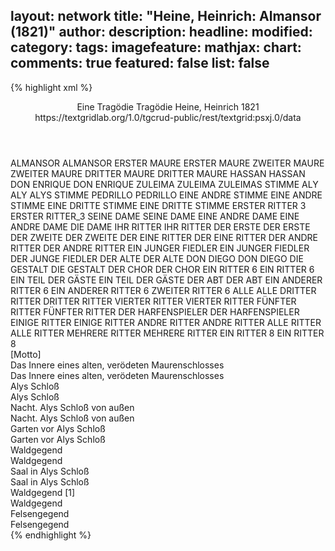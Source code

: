 layout: network
title: "Heine, Heinrich: Almansor (1821)"
author:
description:
headline:
modified:
category:
tags:
imagefeature:
mathjax:
chart:
comments: true
featured: false
list: false
---
{% highlight xml %}
<?xml-model href="https://raw.githubusercontent.com/DLiNa/project/master/rules/lina.rnc"?><?xml-model href="https://raw.githubusercontent.com/DLiNa/project/master/rules/lina.sch"?>
<play xmlns="http://lina.digital">
  <header>
    <title>Almansor</title>
    <subtitle>Eine Tragödie</subtitle>
    <genretitle>Tragödie</genretitle>
    <author>Heine, Heinrich</author>
    <date type="print" when="1821">1821</date>
    <source>https://textgridlab.org/1.0/tgcrud-public/rest/textgrid:psxj.0/data</source>
  </header>
  <personae>
    <character>
      <name>ALMANSOR</name>
      <alias xml:id="almansor">
        <name>ALMANSOR</name>
      </alias>
    </character>
    <character>
      <name>ERSTER MAURE</name>
      <alias xml:id="erster_maure">
        <name>ERSTER MAURE</name>
      </alias>
    </character>
    <character>
      <name>ZWEITER MAURE</name>
      <alias xml:id="zweiter_maure">
        <name>ZWEITER MAURE</name>
      </alias>
    </character>
    <character>
      <name>DRITTER MAURE</name>
      <alias xml:id="dritter_maure">
        <name>DRITTER MAURE</name>
      </alias>
    </character>
    <character>
      <name>HASSAN</name>
      <alias xml:id="hassan">
        <name>HASSAN</name>
      </alias>
    </character>
    <character>
      <name>DON ENRIQUE</name>
      <alias xml:id="don_enrique">
        <name>DON ENRIQUE</name>
      </alias>
    </character>
    <character>
      <name>ZULEIMA</name>
      <alias xml:id="zuleima">
        <name>ZULEIMA</name>
      </alias>
      <alias xml:id="zuleimas_stimme">
        <name>ZULEIMAS STIMME</name>
      </alias>
    </character>
    <character>
      <name>ALY</name>
      <alias xml:id="aly">
        <name>ALY</name>
      </alias>
      <alias xml:id="alys_stimme">
        <name>ALYS STIMME</name>
      </alias>
    </character>
    <character>
      <name>PEDRILLO</name>
      <alias xml:id="pedrillo">
        <name>PEDRILLO</name>
      </alias>
    </character>
    <character>
      <name>EINE ANDRE STIMME</name>
      <alias xml:id="eine_andre_stimme">
        <name>EINE ANDRE STIMME</name>
      </alias>
    </character>
    <character>
      <name>EINE DRITTE STIMME</name>
      <alias xml:id="eine_dritte_stimme">
        <name>EINE DRITTE STIMME</name>
      </alias>
    </character>
    <character>
      <name>ERSTER RITTER 3</name>
      <alias xml:id="erster_ritter_3">
        <name>ERSTER RITTER_3</name>
      </alias>
    </character>
    <character>
      <name>SEINE DAME</name>
      <alias xml:id="seine_dame">
        <name>SEINE DAME</name>
      </alias>
    </character>
    <character>
      <name>EINE ANDRE DAME</name>
      <alias xml:id="eine_andre_dame">
        <name>EINE ANDRE DAME</name>
      </alias>
      <alias xml:id="die_dame">
        <name>DIE DAME</name>
      </alias>
    </character>
    <character>
      <name>IHR RITTER</name>
      <alias xml:id="ihr_ritter">
        <name>IHR RITTER</name>
      </alias>
    </character>
    <character>
      <name>DER ERSTE</name>
      <alias xml:id="der_erste">
        <name>DER ERSTE</name>
      </alias>
    </character>
    <character>
      <name>DER ZWEITE</name>
      <alias xml:id="der_zweite">
        <name>DER ZWEITE</name>
      </alias>
    </character>
    <character>
      <name>DER EINE RITTER</name>
      <alias xml:id="der_eine_ritter">
        <name>DER EINE RITTER</name>
      </alias>
    </character>
    <character>
      <name>DER ANDRE RITTER</name>
      <alias xml:id="der_andre_ritter">
        <name>DER ANDRE RITTER</name>
      </alias>
    </character>
    <character>
      <name>EIN JUNGER FIEDLER</name>
      <alias xml:id="ein_junger_fiedler">
        <name>EIN JUNGER FIEDLER</name>
      </alias>
      <alias xml:id="der_junge_fiedler">
        <name>DER JUNGE FIEDLER</name>
      </alias>
    </character>
    <character>
      <name>DER ALTE</name>
      <alias xml:id="der_alte">
        <name>DER ALTE</name>
      </alias>
    </character>
    <character>
      <name>DON DIEGO</name>
      <alias xml:id="don_diego">
        <name>DON DIEGO</name>
      </alias>
    </character>
    <character>
      <name>DIE GESTALT</name>
      <alias xml:id="die_gestalt">
        <name>DIE GESTALT</name>
      </alias>
    </character>
    <character>
      <name>DER CHOR</name>
      <alias xml:id="der_chor">
        <name>DER CHOR</name>
      </alias>
    </character>
    <character>
      <name>EIN RITTER 6</name>
      <alias xml:id="ein_ritter_6">
        <name>EIN RITTER 6</name>
      </alias>
    </character>
    <character>
      <name>EIN TEIL DER GÄSTE</name>
      <alias xml:id="ein_teil_der_gäste">
        <name>EIN TEIL DER GÄSTE</name>
      </alias>
    </character>
    <character>
      <name>DER ABT</name>
      <alias xml:id="der_abt">
        <name>DER ABT</name>
      </alias>
    </character>
    <character>
      <name>EIN ANDERER RITTER 6</name>
      <alias xml:id="ein_anderer_ritter_6">
        <name>EIN ANDERER RITTER 6</name>
      </alias>
      <alias xml:id="zweiter_ritter_6">
        <name>ZWEITER RITTER 6</name>
      </alias>
    </character>
    <character>
      <name>ALLE</name>
      <alias xml:id="alle">
        <name>ALLE</name>
      </alias>
    </character>
    <character>
      <name>DRITTER RITTER</name>
      <alias xml:id="dritter_ritter">
        <name>DRITTER RITTER</name>
      </alias>
    </character> 
    <character>
      <name>VIERTER RITTER</name>
      <alias xml:id="vierter_ritter">
        <name>VIERTER RITTER</name>
      </alias>
    </character>
    <character>
      <name>FÜNFTER RITTER</name>
      <alias xml:id="fünfter_ritter">
        <name>FÜNFTER RITTER</name>
      </alias>
    </character>
    <character>
      <name>DER HARFENSPIELER</name>
      <alias xml:id="der_harfenspieler">
        <name>DER HARFENSPIELER</name>
      </alias>
    </character>
    <character>
      <name>EINIGE RITTER</name>
      <alias xml:id="einige_ritter">
        <name>EINIGE RITTER</name>
      </alias>
    </character>
    <character>
      <name>ANDRE RITTER</name>
      <alias xml:id="andre_ritter">
        <name>ANDRE RITTER</name>
      </alias>
    </character>
    <character>
      <name>ALLE RITTER</name>
      <alias xml:id="alle_ritter">
        <name>ALLE RITTER</name>
      </alias>
    </character>
    <character>
      <name>MEHRERE RITTER</name>
      <alias xml:id="mehrere_ritter">
        <name>MEHRERE RITTER</name>
      </alias>
    </character>
    <character>
      <name>EIN RITTER 8</name>
      <alias xml:id="ein_ritter_8">
        <name>EIN RITTER 8</name>
      </alias>
    </character>
  </personae>
  <text>
    <div>
      <head>[Motto]</head>
    </div>
    <div>
      <head>Das Innere eines alten, verödeten Maurenschlosses</head>
      <div>
        <head>Das Innere eines alten, verödeten Maurenschlosses</head>
        <sp who="#almansor">
          <amount n="24" unit="speech_acts"/>
          <amount n="1771" unit="words"/>
          <amount n="239" unit="lines"/>
          <amount n="9850" unit="chars"/>
        </sp>
        <sp who="#erster_maure">
          <amount n="4" unit="speech_acts"/>
          <amount n="54" unit="words"/>
          <amount n="8" unit="lines"/>
          <amount n="308" unit="chars"/>
        </sp>
        <sp who="#zweiter_maure">
          <amount n="1" unit="speech_acts"/>
          <amount n="9" unit="words"/>
          <amount n="1" unit="lines"/>
          <amount n="45" unit="chars"/>
        </sp>
        <sp who="#dritter_maure">
          <amount n="1" unit="speech_acts"/>
          <amount n="9" unit="words"/>
          <amount n="1" unit="lines"/>
          <amount n="43" unit="chars"/>
        </sp>
        <sp who="#hassan">
          <amount n="21" unit="speech_acts"/>
          <amount n="882" unit="words"/>
          <amount n="123" unit="lines"/>
          <amount n="5070" unit="chars"/>
        </sp>
      </div>
    </div>
    <div>
      <head>Alys Schloß</head>
      <div>
        <head>Alys Schloß</head>
        <sp who="#don_enrique">
          <amount n="12" unit="speech_acts"/>
          <amount n="228" unit="words"/>
          <amount n="33" unit="lines"/>
          <amount n="1168" unit="chars"/>
        </sp>
        <sp who="#zuleima">
          <amount n="2" unit="speech_acts"/>
          <amount n="9" unit="words"/>
          <amount n="2" unit="lines"/>
          <amount n="36" unit="chars"/>
        </sp>
        <sp who="#aly">
          <amount n="10" unit="speech_acts"/>
          <amount n="661" unit="words"/>
          <amount n="94" unit="lines"/>
          <amount n="3663" unit="chars"/>
        </sp>
      </div>
    </div>
    <div>
      <head>Nacht. Alys Schloß von außen</head>
      <div>
        <head>Nacht. Alys Schloß von außen</head>
        <sp who="#almansor">
          <amount n="11" unit="speech_acts"/>
          <amount n="1515" unit="words"/>
          <amount n="208" unit="lines"/>
          <amount n="8471" unit="chars"/>
        </sp>
        <sp who="#pedrillo">
          <amount n="3" unit="speech_acts"/>
          <amount n="170" unit="words"/>
          <amount n="23" unit="lines"/>
          <amount n="916" unit="chars"/>
        </sp>
        <sp who="#alys_stimme">
          <amount n="1" unit="speech_acts"/>
          <amount n="8" unit="words"/>
          <amount n="1" unit="lines"/>
          <amount n="43" unit="chars"/>
        </sp>
        <sp who="#eine_andre_stimme">
          <amount n="1" unit="speech_acts"/>
          <amount n="26" unit="words"/>
          <amount n="3" unit="lines"/>
          <amount n="135" unit="chars"/>
        </sp>
        <sp who="#eine_dritte_stimme">
          <amount n="1" unit="speech_acts"/>
          <amount n="16" unit="words"/>
          <amount n="2" unit="lines"/>
          <amount n="78" unit="chars"/>
        </sp>
        <sp who="#erster_ritter_3">
          <amount n="1" unit="speech_acts"/>
          <amount n="7" unit="words"/>
          <amount n="1" unit="lines"/>
          <amount n="39" unit="chars"/>
        </sp>
        <sp who="#seine_dame">
          <amount n="1" unit="speech_acts"/>
          <amount n="7" unit="words"/>
          <amount n="1" unit="lines"/>
          <amount n="44" unit="chars"/>
        </sp>
        <sp who="#eine_andre_dame">
          <amount n="1" unit="speech_acts"/>
          <amount n="14" unit="words"/>
          <amount n="2" unit="lines"/>
          <amount n="79" unit="chars"/>
        </sp>
        <sp who="#ihr_ritter">
          <amount n="1" unit="speech_acts"/>
          <amount n="14" unit="words"/>
          <amount n="2" unit="lines"/>
          <amount n="82" unit="chars"/>
        </sp>
        <sp who="#die_dame">
          <amount n="1" unit="speech_acts"/>
          <amount n="8" unit="words"/>
          <amount n="1" unit="lines"/>
          <amount n="40" unit="chars"/>
        </sp>
        <sp who="#der_erste">
          <amount n="2" unit="speech_acts"/>
          <amount n="37" unit="words"/>
          <amount n="5" unit="lines"/>
          <amount n="207" unit="chars"/>
        </sp>
        <sp who="#der_zweite">
          <amount n="2" unit="speech_acts"/>
          <amount n="40" unit="words"/>
          <amount n="5" unit="lines"/>
          <amount n="231" unit="chars"/>
        </sp>
        <sp who="#der_eine_ritter">
          <amount n="1" unit="speech_acts"/>
          <amount n="13" unit="words"/>
          <amount n="2" unit="lines"/>
          <amount n="79" unit="chars"/>
        </sp>
        <sp who="#der_andre_ritter">
          <amount n="1" unit="speech_acts"/>
          <amount n="17" unit="words"/>
          <amount n="2" unit="lines"/>
          <amount n="88" unit="chars"/>
        </sp>
        <sp who="#ein_junger_fiedler">
          <amount n="1" unit="speech_acts"/>
          <amount n="6" unit="words"/>
          <amount n="1" unit="lines"/>
          <amount n="37" unit="chars"/>
        </sp>
        <sp who="#der_alte">
          <amount n="2" unit="speech_acts"/>
          <amount n="43" unit="words"/>
          <amount n="5" unit="lines"/>
          <amount n="220" unit="chars"/>
        </sp>
        <sp who="#der_junge_fiedler">
          <amount n="1" unit="speech_acts"/>
          <amount n="89" unit="words"/>
          <amount n="11" unit="lines"/>
          <amount n="471" unit="chars"/>
        </sp>
        <sp who="#don_enrique">
          <amount n="7" unit="speech_acts"/>
          <amount n="107" unit="words"/>
          <amount n="13" unit="lines"/>
          <amount n="564" unit="chars"/>
        </sp>
        <sp who="#don_diego">
          <amount n="7" unit="speech_acts"/>
          <amount n="468" unit="words"/>
          <amount n="62" unit="lines"/>
          <amount n="2555" unit="chars"/>
        </sp>
        <sp who="#zuleimas_stimme">
          <amount n="1" unit="speech_acts"/>
          <amount n="47" unit="words"/>
          <amount n="6" unit="lines"/>
          <amount n="255" unit="chars"/>
        </sp>
        <sp who="#zuleima">
          <amount n="5" unit="speech_acts"/>
          <amount n="183" unit="words"/>
          <amount n="25" unit="lines"/>
          <amount n="982" unit="chars"/>
        </sp>
        <sp who="#die_gestalt">
          <amount n="1" unit="speech_acts"/>
          <amount n="95" unit="words"/>
          <amount n="13" unit="lines"/>
          <amount n="537" unit="chars"/>
        </sp>
      </div>
    </div>
    <div>
      <head>Garten vor Alys Schloß</head>
      <div>
        <head>Garten vor Alys Schloß</head>
        <sp who="#zuleima">
          <amount n="12" unit="speech_acts"/>
          <amount n="780" unit="words"/>
          <amount n="108" unit="lines"/>
          <amount n="4430" unit="chars"/>
        </sp>
        <sp who="#almansor">
          <amount n="11" unit="speech_acts"/>
          <amount n="1326" unit="words"/>
          <amount n="176" unit="lines"/>
          <amount n="7384" unit="chars"/>
        </sp>
      </div>
    </div>
    <div>
      <head>Waldgegend</head>
      <div>
        <head>Waldgegend</head>
        <sp who="#der_chor">
          <amount n="1" unit="speech_acts"/>
          <amount n="546" unit="words"/>
          <amount n="81" unit="lines"/>
          <amount n="3243" unit="chars"/>
        </sp>
        <sp who="#almansor">
          <amount n="10" unit="speech_acts"/>
          <amount n="1329" unit="words"/>
          <amount n="173" unit="lines"/>
          <amount n="7143" unit="chars"/>
        </sp>
        <sp who="#hassan">
          <amount n="9" unit="speech_acts"/>
          <amount n="325" unit="words"/>
          <amount n="44" unit="lines"/>
          <amount n="1816" unit="chars"/>
        </sp>
      </div>
    </div>
    <div>
      <head>Saal in Alys Schloß</head>
      <div>
        <head>Saal in Alys Schloß</head>
        <sp who="#ein_ritter_6">
          <amount n="1" unit="speech_acts"/>
          <amount n="14" unit="words"/>
          <amount n="2" unit="lines"/>
          <amount n="73" unit="chars"/>
        </sp>
        <sp who="#ein_teil_der_gäste">
          <amount n="2" unit="speech_acts"/>
          <amount n="11" unit="words"/>
          <amount n="2" unit="lines"/>
          <amount n="69" unit="chars"/>
        </sp>
        <sp who="#der_abt">
          <amount n="2" unit="speech_acts"/>
          <amount n="63" unit="words"/>
          <amount n="9" unit="lines"/>
          <amount n="357" unit="chars"/>
        </sp>
        <sp who="#ein_anderer_ritter_6">
          <amount n="1" unit="speech_acts"/>
          <amount n="16" unit="words"/>
          <amount n="2" unit="lines"/>
          <amount n="86" unit="chars"/>
        </sp>
        <sp who="#alle">
          <amount n="3" unit="speech_acts"/>
          <amount n="13" unit="words"/>
          <amount n="3" unit="lines"/>
          <amount n="59" unit="chars"/>
        </sp>
        <sp who="#don_enrique">
          <amount n="2" unit="speech_acts"/>
          <amount n="26" unit="words"/>
          <amount n="4" unit="lines"/>
          <amount n="144" unit="chars"/>
        </sp>
        <sp who="#zweiter_ritter_6">
          <amount n="1" unit="speech_acts"/>
          <amount n="5" unit="words"/>
          <amount n="1" unit="lines"/>
          <amount n="26" unit="chars"/>
        </sp>
        <sp who="#zuleima">
          <amount n="1" unit="speech_acts"/>
          <amount n="9" unit="words"/>
          <amount n="1" unit="lines"/>
          <amount n="43" unit="chars"/>
        </sp>
        <sp who="#dritter_ritter">
          <amount n="1" unit="speech_acts"/>
          <amount n="13" unit="words"/>
          <amount n="2" unit="lines"/>
          <amount n="78" unit="chars"/>
        </sp>
        <sp who="#vierter_ritter">
          <amount n="2" unit="speech_acts"/>
          <amount n="88" unit="words"/>
          <amount n="14" unit="lines"/>
          <amount n="480" unit="chars"/>
        </sp>
        <sp who="#dritter_ritter">
          <amount n="1" unit="speech_acts"/>
          <amount n="6" unit="words"/>
          <amount n="1" unit="lines"/>
          <amount n="26" unit="chars"/>
        </sp>
        <sp who="#aly">
          <amount n="4" unit="speech_acts"/>
          <amount n="57" unit="words"/>
          <amount n="10" unit="lines"/>
          <amount n="330" unit="chars"/>
        </sp>
        <sp who="#pedrillo">
          <amount n="5" unit="speech_acts"/>
          <amount n="56" unit="words"/>
          <amount n="9" unit="lines"/>
          <amount n="321" unit="chars"/>
        </sp>
        <sp who="#fünfter_ritter">
          <amount n="2" unit="speech_acts"/>
          <amount n="57" unit="words"/>
          <amount n="7" unit="lines"/>
          <amount n="276" unit="chars"/>
        </sp>
        <sp who="#die_dame">
          <amount n="1" unit="speech_acts"/>
          <amount n="16" unit="words"/>
          <amount n="2" unit="lines"/>
          <amount n="92" unit="chars"/>
        </sp>
        <sp who="#der_harfenspieler">
          <amount n="2" unit="speech_acts"/>
          <amount n="311" unit="words"/>
          <amount n="47" unit="lines"/>
          <amount n="1715" unit="chars"/>
        </sp>
        <sp who="#einige_ritter">
          <amount n="1" unit="speech_acts"/>
          <amount n="5" unit="words"/>
          <amount n="1" unit="lines"/>
          <amount n="25" unit="chars"/>
        </sp>
        <sp who="#andre_ritter">
          <amount n="1" unit="speech_acts"/>
          <amount n="34" unit="words"/>
          <amount n="5" unit="lines"/>
          <amount n="169" unit="chars"/>
        </sp>
        <sp who="#alle_ritter #ein_ritter_6 #ein_anderer_ritter_6 #dritter_ritter #vierter_ritter #fünfter_ritter">
          <amount n="1" unit="speech_acts"/>
          <amount n="12" unit="words"/>
          <amount n="1" unit="lines"/>
          <amount n="42" unit="chars"/>
        </sp>
      </div>
    </div>
    <div>
      <head>Waldgegend [1]</head>
      <div>
        <head>Waldgegend</head>
        <sp who="#pedrillo">
          <amount n="1" unit="speech_acts"/>
          <amount n="217" unit="words"/>
          <amount n="28" unit="lines"/>
          <amount n="1126" unit="chars"/>
        </sp>
        <sp who="#hassan">
          <amount n="3" unit="speech_acts"/>
          <amount n="154" unit="words"/>
          <amount n="20" unit="lines"/>
          <amount n="779" unit="chars"/>
        </sp>
        <sp who="#aly">
          <amount n="3" unit="speech_acts"/>
          <amount n="88" unit="words"/>
          <amount n="13" unit="lines"/>
          <amount n="498" unit="chars"/>
        </sp>
        <sp who="#don_enrique">
          <amount n="3" unit="speech_acts"/>
          <amount n="18" unit="words"/>
          <amount n="3" unit="lines"/>
          <amount n="90" unit="chars"/>
        </sp>
        <sp who="#don_diego">
          <amount n="2" unit="speech_acts"/>
          <amount n="144" unit="words"/>
          <amount n="21" unit="lines"/>
          <amount n="830" unit="chars"/>
        </sp>
      </div>
    </div>
    <div>
      <head>Felsengegend</head>
      <div>
        <head>Felsengegend</head>
        <sp who="#almansor">
          <amount n="8" unit="speech_acts"/>
          <amount n="582" unit="words"/>
          <amount n="81" unit="lines"/>
          <amount n="3226" unit="chars"/>
        </sp>
        <sp who="#zuleima">
          <amount n="7" unit="speech_acts"/>
          <amount n="273" unit="words"/>
          <amount n="38" unit="lines"/>
          <amount n="1502" unit="chars"/>
        </sp>
        <sp who="#mehrere_ritter #ein_ritter_8">
          <amount n="1" unit="speech_acts"/>
          <amount n="1" unit="words"/>
          <amount n="1" unit="lines"/>
          <amount n="12" unit="chars"/>
        </sp>
        <sp who="#aly">
          <amount n="2" unit="speech_acts"/>
          <amount n="51" unit="words"/>
          <amount n="8" unit="lines"/>
          <amount n="309" unit="chars"/>
        </sp>
        <sp who="#ein_ritter_8">
          <amount n="1" unit="speech_acts"/>
          <amount n="13" unit="words"/>
          <amount n="2" unit="lines"/>
          <amount n="72" unit="chars"/>
        </sp>
      </div>
    </div>
  </text>
</play>
{% endhighlight %}
